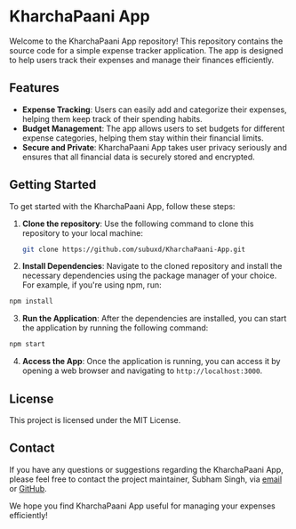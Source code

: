 # KharchaPaani App

Welcome to the KharchaPaani App repository! This repository contains the source code for a simple expense tracker application. The app is designed to help users track their expenses and manage their finances efficiently.

## Features

- **Expense Tracking**: Users can easily add and categorize their expenses, helping them keep track of their spending habits.
- **Budget Management**: The app allows users to set budgets for different expense categories, helping them stay within their financial limits.
- **Secure and Private**: KharchaPaani App takes user privacy seriously and ensures that all financial data is securely stored and encrypted.

## Getting Started

To get started with the KharchaPaani App, follow these steps:

1. **Clone the repository**: Use the following command to clone this repository to your local machine: 
   ```bash
   git clone https://github.com/subuxd/KharchaPaani-App.git
   ```

2. **Install Dependencies**: Navigate to the cloned repository and install the necessary dependencies using the package manager of your choice. For example, if you're using npm, run: 
```bash
npm install
```

3. **Run the Application**: After the dependencies are installed, you can start the application by running the following command: 
```bash
npm start
```

4. **Access the App**: Once the application is running, you can access it by opening a web browser and navigating to `http://localhost:3000`.


## License

This project is licensed under the MIT License.

## Contact

If you have any questions or suggestions regarding the KharchaPaani App, please feel free to contact the project maintainer, Subham Singh, via [email](mailto:subhamksingh01@gmail.com) or [GitHub](https://github.com/subuxd).

We hope you find KharchaPaani App useful for managing your expenses efficiently!


